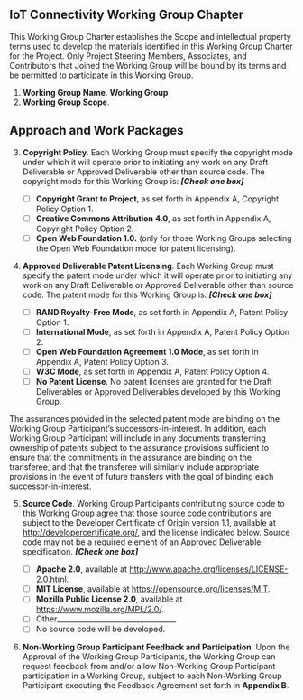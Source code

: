 ## IoT Connectivity Working Group Chapter

This Working Group Charter establishes the Scope and intellectual property terms used to develop the materials identified 
in this Working Group Charter for the Project. Only Project Steering Members, Associates, and Contributors that Joined the 
Working Group will be bound by its terms and be permitted to participate in this Working Group.

1. **Working Group Name**. **Working Group**
2. **Working Group Scope**. <scope>



## Approach and Work Packages
<description>

3. **Copyright Policy**. Each Working Group must specify the copyright mode under which it will operate prior to 
initiating any work on any Draft Deliverable or Approved Deliverable other than source code. The copyright mode for 
this Working Group is: _**[Check one box]**_

     - [ ] **Copyright Grant to Project**, as set forth in Appendix A, Copyright Policy Option 1.
     - [ ] **Creative Commons Attribution 4.0**, as set forth in Appendix A, Copyright Policy Option 2.
     - [ ] **Open Web Foundation 1.0.** (only for those Working Groups selecting the Open Web Foundation mode for patent 
     licensing).
     
4. **Approved Deliverable Patent Licensing**. Each Working Group must specify the patent mode under which it will operate prior to initiating any work on any Draft Deliverable or Approved Deliverable other than source code. The patent mode for this Working Group is: _**[Check one box]**_

     - [ ] **RAND Royalty-Free Mode**, as set forth in Appendix A, Patent Policy Option 1.
     - [ ] **International Mode**, as set forth in Appendix A, Patent Policy Option 2.
     - [ ] **Open Web Foundation Agreement 1.0 Mode**, as set forth in Appendix A, Patent Policy Option 3.
     - [ ] **W3C Mode**, as set forth in Appendix A, Patent Policy Option 4.
     - [ ] **No Patent License**. No patent licenses are granted for the Draft Deliverables or Approved Deliverables 
     developed by this Working Group.

The assurances provided in the selected patent mode are binding on the Working Group Participant’s successors-in-interest. 
In addition, each Working Group Participant will include in any documents transferring ownership of patents subject to 
the assurance provisions sufficient to ensure that the commitments in the assurance are binding on the transferee, 
and that the transferee will similarly include appropriate provisions in the event of future transfers with the goal of 
binding each successor-in-interest.

5. **Source Code**. Working Group Participants contributing source code to this Working Group agree that those source 
code contributions are subject to the Developer Certificate of Origin version 1.1, available at 
http://developercertificate.org/, and the license indicated below. Source code may not be a required element of an 
Approved Deliverable specification. _**[Check one box]**_

     - [ ] **Apache 2.0**, available at http://www.apache.org/licenses/LICENSE-2.0.html. 
     - [ ] **MIT License**, available at https://opensource.org/licenses/MIT.
     - [ ] **Mozilla Public License 2.0**, available at https://www.mozilla.org/MPL/2.0/. 
     - [ ] Other_________________________________
     - [ ] No source code will be developed.

6. **Non-Working Group Participant Feedback and Participation**. Upon the Approval of the Working Group Participants, 
the Working Group can request feedback from and/or allow Non-Working Group Participant participation in a Working Group, 
subject to each Non-Working Group Participant executing the Feedback Agreement set forth in **Appendix B**.
